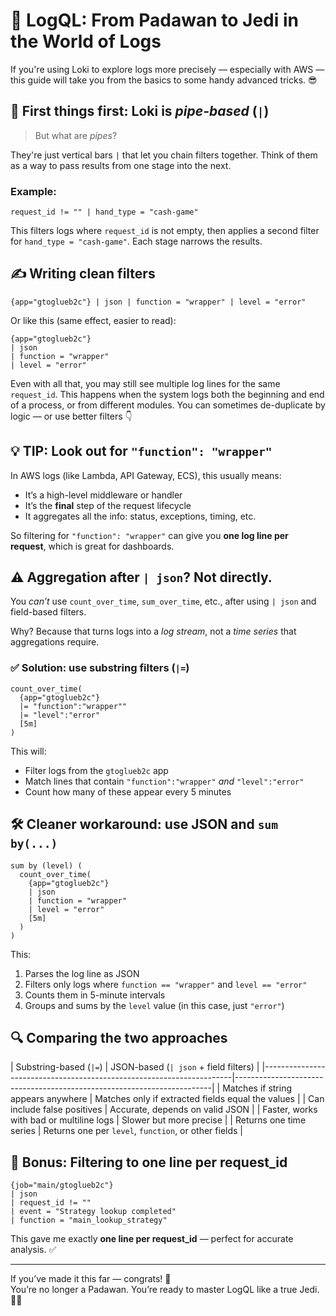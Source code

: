 # 🚀 LogQL: From Padawan to Jedi in the World of Logs

If you're using Loki to explore logs more precisely — especially with AWS — this guide will take you from the basics to some handy advanced tricks. 😎

## 🧪 First things first: Loki is *pipe-based* (`|`)

> But what are *pipes*?

They're just vertical bars `|` that let you chain filters together. Think of them as a way to pass results from one stage into the next.

### Example:

```logql
request_id != "" | hand_type = "cash-game"
```

This filters logs where `request_id` is not empty, then applies a second filter for `hand_type = "cash-game"`. Each stage narrows the results.

## ✍️ Writing clean filters

```logql
{app="gtoglueb2c"} | json | function = "wrapper" | level = "error"
```

Or like this (same effect, easier to read):

```logql
{app="gtoglueb2c"} 
| json 
| function = "wrapper" 
| level = "error"
```

Even with all that, you may still see multiple log lines for the same `request_id`. This happens when the system logs both the beginning and end of a process, or from different modules. You can sometimes de-duplicate by logic — or use better filters 👇

## 💡 TIP: Look out for `"function": "wrapper"`

In AWS logs (like Lambda, API Gateway, ECS), this usually means:

- It’s a high-level middleware or handler
- It’s the **final** step of the request lifecycle
- It aggregates all the info: status, exceptions, timing, etc.

So filtering for `"function": "wrapper"` can give you **one log line per request**, which is great for dashboards.

## ⚠️ Aggregation after `| json`? Not directly.

You *can’t* use `count_over_time`, `sum_over_time`, etc., after using `| json` and field-based filters.

Why? Because that turns logs into a *log stream*, not a *time series* that aggregations require.

### ✅ Solution: use substring filters (`|=`)

```logql
count_over_time( 
  {app="gtoglueb2c"} 
  |= "function":"wrapper"" 
  |= "level":"error" 
  [5m]
)
```

This will:

- Filter logs from the `gtoglueb2c` app
- Match lines that contain `"function":"wrapper"` *and* `"level":"error"`
- Count how many of these appear every 5 minutes

## 🛠️ Cleaner workaround: use JSON and `sum by(...)`

```logql
sum by (level) (
  count_over_time(
    {app="gtoglueb2c"}
    | json
    | function = "wrapper"
    | level = "error"
    [5m]
  )
)
```

This:

1. Parses the log line as JSON
2. Filters only logs where `function == "wrapper"` and `level == "error"`
3. Counts them in 5-minute intervals
4. Groups and sums by the `level` value (in this case, just `"error"`)

## 🔍 Comparing the two approaches

| Substring-based (`|=`)                                                | JSON-based (`| json` + field filters)                                 |
|----------------------------------------------------------------------|------------------------------------------------------------------------|
| Matches if string appears anywhere                                   | Matches only if extracted fields equal the values                     |
| Can include false positives                                          | Accurate, depends on valid JSON                                       |
| Faster, works with bad or multiline logs                             | Slower but more precise                                               |
| Returns one time series                                              | Returns one per `level`, `function`, or other fields                  |

## 🌟 Bonus: Filtering to one line per request_id

```logql
{job="main/gtoglueb2c"} 
| json
| request_id != "" 
| event = "Strategy lookup completed" 
| function = "main_lookup_strategy"
```

This gave me exactly **one line per request_id** — perfect for accurate analysis. ✅

---

If you’ve made it this far — congrats! 🎉  
You’re no longer a Padawan. You’re ready to master LogQL like a true Jedi. 🧙‍♂️
